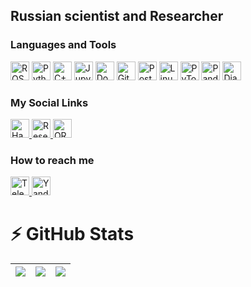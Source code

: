 ## Russian scientist and Researcher

### Languages and Tools

<div align="left">
    <img src="https://img.shields.io/badge/ROS-ROS-9B3D00?logo=ros&logoColor=white&style=for-the-badge" height="30" alt="ROS logo" />
    <img src="https://img.shields.io/badge/Python-3776AB?logo=python&logoColor=white&style=for-the-badge" height="30" alt="Python logo" />
    <img src="https://img.shields.io/badge/C%2B%2B-00599C?logo=cplusplus&logoColor=white&style=for-the-badge" height="30" alt="C++ logo" />
    <img src="https://img.shields.io/badge/Jupyter-F37626?logo=jupyter&logoColor=white&style=for-the-badge" height="30" alt="Jupyter logo" />
    <img src="https://img.shields.io/badge/Docker-2496ED?logo=docker&logoColor=white&style=for-the-badge" height="30" alt="Docker logo" />
    <img src="https://img.shields.io/badge/Git-F05032?logo=git&logoColor=white&style=for-the-badge" height="30" alt="Git logo" />
    <img src="https://img.shields.io/badge/PostgreSQL-4169E1?logo=postgresql&logoColor=white&style=for-the-badge" height="30" alt="PostgreSQL logo" />
    <img src="https://img.shields.io/badge/Linux-FCC624?logo=linux&logoColor=black&style=for-the-badge" height="30" alt="Linux logo" />
    <img src="https://img.shields.io/badge/PyTorch-EE4C2C?logo=pytorch&logoColor=white&style=for-the-badge" height="30" alt="PyTorch logo" />
    <img src="https://img.shields.io/badge/Pandas-150458?logo=pandas&logoColor=white&style=for-the-badge" height="30" alt="Pandas logo" />
    <img src="https://img.shields.io/badge/Django-092E20?logo=django&logoColor=white&style=for-the-badge" height="30" alt="Django logo" />

</div>

### My Social Links

<div align="left">

<a href="https://habr.com/ru/users/anton_shbk/publications/articles/">
    <img src="https://img.shields.io/badge/Habr-FF5E00?logo=habr&logoColor=white&style=for-the-badge" height="30" alt="Habr logo" />
</a>
<a href="https://www.researchgate.net/profile/Anton-Pisarenko-2">
    <img src="https://img.shields.io/badge/ResearchGate-00B2A9?logo=researchgate&logoColor=white&style=for-the-badge" height="30" alt="ResearchGate logo" />
</a>
<a href="https://orcid.org/0000-0002-9853-2982">
    <img src="https://img.shields.io/badge/ORCiD-A6CE39?logo=orcid&logoColor=white&style=for-the-badge" height="30" alt="ORCiD logo" />
</a>

</div>

### How to reach me

<div align="left">

<a href="https://t.me/antonSHBK">
    <img src="https://img.shields.io/badge/Telegram-0088CC?logo=telegram&logoColor=white&style=for-the-badge" height="30" alt="Telegram logo" />
</a>
<a href="mailto:anton42@yandex.ru">
    <img src="https://img.shields.io/badge/Yandex%20Mail-FFCC00?logo=maildotru&logoColor=black&style=for-the-badge" height="30" alt="Yandex Mail logo" />
</a>


</div>


# ⚡ GitHub Stats
<div>

<!-- [![Top Languages](https://github-readme-stats.vercel.app/api/top-langs/?username=AntonSHBK&layout=donut&theme=radical&size_weight=0&count_weight=1)](https://github.com/AntonSHBK) -->
<!-- [![AntonSHBK's github stats](https://github-readme-stats.vercel.app/api?username=AntonSHBK&show_icons=true?count_private=true&theme=radical)](https://github.com/AntonSHBK) -->

<!-- https://github.com/tipsy/profile-summary-for-github?tab=readme-ov-file -->
|![](https://github-profile-summary-cards.vercel.app/api/cards/stats?username=AntonSHBK&theme=dracula)|![](https://github-profile-summary-cards.vercel.app/api/cards/repos-per-language?username=AntonSHBK&theme=dracula)|![](https://github-profile-summary-cards.vercel.app/api/cards/most-commit-language?username=AntonSHBK&theme=dracula)|
|-----|------|------|

</div>

<!-- # ⚡ GitHub Repositories -->

<!-- <style>
  table {
    width: 100%;
  }
  td {
    padding: 10px;
    vertical-align: top;
  }
  img {
    border-radius: 8px;
    box-shadow: 0px 4px 8px rgba(0, 0, 0, 0.2);
  }
  h3 {
    margin-top: 0;
  }
  p {
    margin-bottom: 5px;
  }
  a {
    text-decoration: none;
    color: #0366d6;
  }
  a:hover {
    text-decoration: underline;
  }
</style>

<table>
  <tr>
    <td>
      <img src="https://github.com/AntonSHBK/mobile_robot_base_ros1/blob/main/imgs/priview.jpg?raw=true" alt="Project Image 1" width="200px" height="auto">
    </td>
    <td>
      <h3>Mobile Robot Simulation in ROS Noetic and Gazebo</h3>
      <p>This project demonstrates the process of creating simulation models for various types of robots and manipulators, with a detailed explanation of building a URDF model of a four-wheeled mobile robot using ROS Noetic and Gazebo. It includes the development and design of the model, as well as integration with simulation environments and programming of robot behavior.</p>
      <p><a href="https://github.com/AntonSHBK/mobile_robot_base_ros1" target="_blank">Go to repository</a></p>
    </td>
  </tr>
  <tr>
    <td>
      <img src="https://github.com/AntonSHBK/mobile_robot_base_ros1/blob/main/imgs/priview.jpg?raw=true" alt="Project Image 1" width="200px" height="auto">
    </td>
    <td>
      <h3>Mobile Robot Simulation in ROS Noetic and Gazebo</h3>
      <p>This project demonstrates the process of creating simulation models for various types of robots and manipulators, with a detailed explanation of building a URDF model of a four-wheeled mobile robot using ROS Noetic and Gazebo. It includes the development and design of the model, as well as integration with simulation environments and programming of robot behavior.</p>
      <p><a href="https://github.com/AntonSHBK/mobile_robot_base_ros1" target="_blank">Go to repository</a></p>
    </td>
  </tr>
  <tr>
    <td>
      <img src="https://github.com/AntonSHBK/mobile_robot_base_ros1/blob/main/imgs/priview.jpg?raw=true" alt="Project Image 1" width="200px" height="auto">
    </td>
    <td>
      <h3>Mobile Robot Simulation in ROS Noetic and Gazebo</h3>
      <p>This project demonstrates the process of creating simulation models for various types of robots and manipulators, with a detailed explanation of building a URDF model of a four-wheeled mobile robot using ROS Noetic and Gazebo. It includes the development and design of the model, as well as integration with simulation environments and programming of robot behavior.</p>
      <p><a href="https://github.com/AntonSHBK/mobile_robot_base_ros1" target="_blank">Go to repository</a></p>
    </td>
  </tr>
</table> -->

